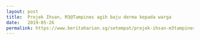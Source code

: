 ```yaml
---
layout: post
title:  Projek Ihsan, M3@Tampines agih baju derma kepada warga
date:   2019-05-26
permalink: https://www.beritaharian.sg/setempat/projek-ihsan-m3tampines-agih-baju-derma-kepada-warga
---
```

